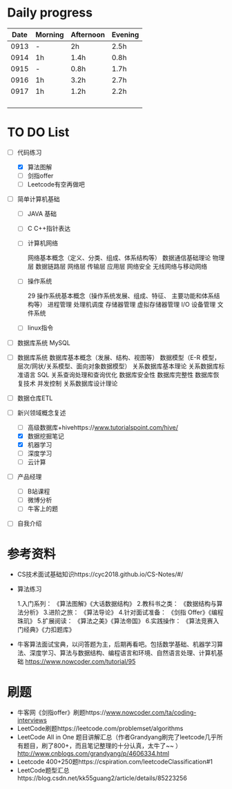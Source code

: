 # Daily progress

| Date | Morning | Afternoon | Evening |
| ---- | ------- | --------- | ------- |
| 0913 | -       | 2h        | 2.5h    |
| 0914 | 1h      | 1.4h      | 0.8h    |
| 0915 | -       | 0.8h      | 1.7h    |
| 0916 | 1h      | 3.2h      | 2.7h    |
| 0917 | 1h      | 1.2h      | 2.2h    |
|      |         |           |         |
|      |         |           |         |
|      |         |           |         |
|      |         |           |         |

 



# TO DO List

- [ ] 代码练习

  - [x] 算法图解
  - [ ] 剑指offer
  - [ ] Leetcode有空再做吧

- [ ] 简单计算机基础
  - [ ] JAVA 基础 
  
  - [ ] C C++指针表达
  
  - [ ] 计算机网络
  
    网络基本概念（定义、分类、组成、体系结构等） 数据通信基础理论  物理层   数据链路层   网络层   传输层    应用层    网络安全   无线网络与移动网络
  
  - [ ] 操作系统
  
    29 操作系统基本概念（操作系统发展、组成、特征、  主要功能和体系结构等）     进程管理     处理机调度     存储器管理     虚拟存储器管理     I/O 设备管理     文件系统
  
  - [ ] linux指令
  
- [ ] 数据库系统 MySQL

- [ ] 数据库系统
   数据库基本概念（发展、结构、视图等）   数据模型（E-R 模型，层次/网状/关系模型、面向对象数据模型）  关系数据库基本理论   关系数据库标准语言 SQL   关系查询处理和查询优化   数据库安全性   数据库完整性   数据库恢复技术   并发控制   关系数据库设计理论

- [ ] 数据仓库ETL

- [ ] 新兴领域概念复述
  - [ ] 高级数据库+hivehttps://www.tutorialspoint.com/hive/
  - [x] 数据挖掘笔记
  - [x] 机器学习
  - [ ] 深度学习
  - [ ] 云计算
  
- [ ] 产品经理
  - [ ] B站课程
  - [ ] 微博分析
  - [ ] 牛客上的题
  
- [ ] 自我介绍

  



# 参考资料

- CS技术面试基础知识https://cyc2018.github.io/CS-Notes/#/

- 算法练习

  1.入门系列：
  《算法图解》《大话数据结构》
  2.教科书之类：
  《数据结构与算法分析》
  3.进阶之旅：
  《算法导论》
  4.针对面试准备：
  《剑指 Offer》《编程珠玑》
  5.扩展阅读：
  《算法之美》《算法帝国》
  6.实践操作：
  《算法竞赛入门经典》《力扣题库》

- 牛客算法面试宝典，以问答题为主，后期再看吧。包括数学基础、机器学习算法、深度学习、算法与数据结构、编程语言和环境、自然语言处理、计算机基础 https://www.nowcoder.com/tutorial/95





# 刷题

- 牛客网《剑指offer》刷题https://www.nowcoder.com/ta/coding-interviews
- LeetCode刷题https://leetcode.com/problemset/algorithms
- LeetCode All in One 题目讲解汇总（作者Grandyang刷完了leetcode几乎所有题目，刷了800+，而且笔记整理的十分认真，太牛了~~ ）http://www.cnblogs.com/grandyang/p/4606334.html
- Leetcode 400+250题https://cspiration.com/leetcodeClassification#1
- LeetCode题型汇总https://blog.csdn.net/kk55guang2/article/details/85223256

